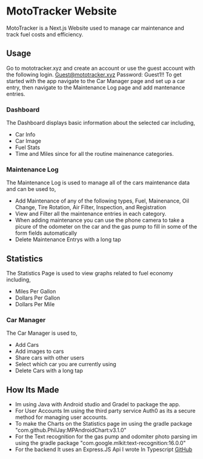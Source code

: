 # MotoTracker Website
MotoTracker is a Next.js Website used to manage car maintenance and track fuel costs and efficiency.

## Usage
Go to mototracker.xyz and create an account or use the guest account with the following login.
Guest@mototracker.xyz Password: Guest1!!
To get started with the app navigate to the Car Manager page and set up a car entry, 
then navigate to the Maintenance Log page and add mantenance entries.

### Dashboard
The Dashboard displays basic information about the selected car including,
* Car Info
* Car Image
* Fuel Stats
* Time and Miles since for all the routine mainenance categories.

### Maintenance Log
The Maintenance Log is used to manage all of the cars maintenance data and can be used to,
* Add Maintenance of any of the following types, Fuel, Mainenance, Oil Change, Tire Rotation, Air Filter, Inspection, and Registration
* View and Filter all the maintenance entries in each category.
* When adding maintenance you can use the phone camera to take a picure of the odometer on the car and the gas pump to fill in some of the form fields automatically
* Delete Maintenance Entrys with a long tap

## Statistics
The Statistics Page is used to view graphs related to fuel economy including,
* Miles Per Gallon
* Dollars Per Gallon
* Dollars Per Mile

### Car Manager
The Car Manager is used to,
* Add Cars
* Add images to cars
* Share cars with other users
* Select which car you are currently using
* Delete Cars with a long tap

## How Its Made
* Im using Java with Android studio and Gradel to package the app.
* For User Accounts Im using the third party service Auth0 as its a secure method for managing user accounts.
* To make the Charts on the Statistics page im using the gradle package "com.github.PhilJay:MPAndroidChart:v3.1.0"
* For the Text recognition for the gas pump and odomiter photo parsing im using the gradle package "com.google.mlkit:text-recognition:16.0.0"
* For the backend It uses an Express.JS Api I wrote In Typescript [GitHub](https://github.com/Warvan1/MotoTrackeaTypescriptAPI)
